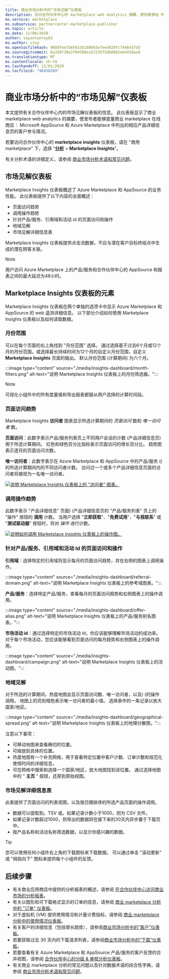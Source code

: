 ```yaml
---
title: 商业市场分析中的“市场见解”仪表板
description: 访问合作伙伴中心的 marketplace web analytics 摘要，使你能够在 Microsoft AppSource 和 Azure Marketplace 中衡量客户参与情况。
ms.service: marketplace
ms.subservice: partnercenter-marketplace-publisher
ms.topic: article
ms.date: 11/09/2020
author: sayantanroy83
ms.author: sroy
ms.openlocfilehash: 9089fee7565633b198043efeed929fc7446437d5
ms.sourcegitcommit: 6a350f39e2f04500ecb7235f5d88682eb4910ae8
ms.translationtype: MT
ms.contentlocale: zh-CN
ms.lasthandoff: 12/01/2020
ms.locfileid: "96458289"
---
```

# <a name="marketplace-insights-dashboard-in-commercial-marketplace-analytics"></a>商业市场分析中的“市场见解”仪表板

本文提供有关合作伙伴中心内的市场见解仪表板的信息。 此仪表板显示了商业 marketplace web analytics 的摘要，使发布者能够度量商业 marketplace 在线商店： Microsoft AppSource 和 Azure Marketplace 中列出的相应产品详细信息页的客户参与情况。

若要访问合作伙伴中心的 **marketplace insights** 仪表板，请在 "商用 marketplace" 下，选择 "**[分析](https://partner.microsoft.com/dashboard/commercial-marketplace/analytics/summary)**  >  **Marketplace Insights**"。

有关分析术语的详细定义，请参阅 [商业市场分析术语和常见问题](./analytics-faq.md)。

## <a name="marketplace-insights-dashboard"></a>市场见解仪表板

Marketplace Insights 仪表板概述了 Azure Marketplace 和 AppSource 的业务性能。 此仪表板提供了以下内容的全面概述：

- 页面访问趋势
- 调用操作趋势
- 针对产品/服务、引用域和活动 id 的页面访问和操作
- 地域见解
- 市场见解详细信息表

Marketplace Insights 仪表板提供点击流数据，不应与潜在客户目标终结点中生成的潜在顾客关联。

> [!NOTE]
> 用户访问 Azure Marketplace 上的产品/服务和合作伙伴中心的 AppSource 和报表之间的最大延迟为48小时。

## <a name="elements-of-the-marketplace-insights-dashboard"></a>Marketplace Insights 仪表板的元素

Marketplace Insights 仪表板在两个单独的选项卡中显示 Azure Marketplace 和 AppSource 的 web 遥测详细信息。 以下部分介绍如何使用 Marketplace Insights 仪表板以及如何读取数据。

### <a name="month-range"></a>月份范围

可以在每个页面的右上角找到 "月份范围" 选择。 通过选择基于过去6个月或12个月的月份范围，或选择最长持续时间为12个月的自定义月份范围，自定义 **Marketplace Insights** 页面的输出。 默认月份范围 (计算期间) 为六个月。

:::image type="content" source="./media/insights-dashboard/month-filters.png" alt-text="说明 Marketplace Insights 仪表板上的月份筛选器。":::

> [!NOTE]
> 可视化小组件中的所有度量值和导出报表都服从用户选择的计算时间段。

### <a name="page-visits-trends"></a>页面访问趋势

Marketplace Insights **访问者** 图表显示所选计算期间的 _页面访问_ 数和 _唯一访问者_ 数。

**页面访问**：此数字表示产品/服务列表页上不同用户会话的计数 (产品详细信息页) 用于所选计算期间。 红色和绿色百分比指标表示页面访问的增长百分比。 趋势图表示逐月的页面访问次数。

**唯一访问者**：此数字表示在 Azure Marketplace 和 AppSource 中的产品/服务 () 的所选计算期间内的不同访问者计数。 访问过一个或多个产品详细信息页面的访问者将被视为一名唯一访问者。

[![说明 Marketplace Insights 仪表板上的 "访问者" 图表。](./media/insights-dashboard/visitors.png)](./media/insights-dashboard/visitors.png#lightbox)

### <a name="call-to-actions-trend"></a>调用操作趋势

此数字表示 "产品详细信息" 页面)  (产品详细信息页的 "产品/服务列表" 页上的 "操作" 按钮的 **调用** 计数。 当用户选择 "**立即获取**"、"**免费试用**"、"**与我联系**" 或 "**测试驱动器**" 按钮时，将对 _操作_ 进行计数。

[![说明如何调用 Marketplace Insights 仪表板上的操作图。](./media/insights-dashboard/call-to-actions-trend.png)](./media/insights-dashboard/call-to-actions-trend.png#lightbox)

### <a name="page-visits-and-call-to-actions-against-offers-referral-domains-and-campaign-ids"></a>针对产品/服务、引用域和活动 Id 的页面访问和操作

**引用域**：选择特定的引用域将显示每月的页面访问趋势，并在右侧的图表上调用操作。

:::image type="content" source="./media/insights-dashboard/referral-domain.png" alt-text="说明 Marketplace Insights 仪表板上的参考域图表。":::

**产品/服务**：选择特定产品/服务，查看每月的页面访问趋势和右侧图表上的操作调用。

:::image type="content" source="./media/insights-dashboard/offer-alias.png" alt-text="说明 Marketplace Insights 仪表板上的产品/服务别名图表。":::

**市场活动 id**：通过选择特定的市场活动 id，你应该能够理解市场活动的成功率。 对于每个市场活动，您应该能够看到页面访问的每月趋势和右侧图表上的操作调用。

:::image type="content" source="./media/insights-dashboard/campaign.png" alt-text="说明 Marketplace Insights 仪表板上的活动图。":::

### <a name="marketplace-insights-by-geography"></a>地域见解

对于所选的计算期间，热度地图会显示页面访问数、唯一访问者，以及)  (的操作调用。 地图上的亮到暗色表示唯一访问者的最小值。 选择表中的一条记录以放大国家/地区。

:::image type="content" source="./media/insights-dashboard/geographical-spread.png" alt-text="说明 Marketplace Insights 仪表板上的地理分散图。":::

注意以下事项：

- 可移动地图来查看确切的位置。
- 可缩放到具体的位置。
- 热度地图有一个补充网格，用于查看特定位置中客户计数、订单计数和规范化使用时间的详细信息。
- 可在网格中搜索和选择一个国家/地区，放大地图找到该位置。 通过选择地图中的 " **主页** " 按钮，还原到原始视图。

### <a name="marketplace-insights-details-table"></a>市场见解详细信息表

此表提供了页面访问的列表视图，以及按日期排序的所选产品页面的操作调用。

- 数据可以提取到。TSV 或。如果记录计数小于1000，则为 CSV 文件。
- 如果记录计数超过1000，则导出的数据将在接下来的30天内异步置于下载页中。
- 按产品名称和活动名称筛选数据，以显示你感兴趣的数据。

> [!TIP]
> 您可以使用任何小组件右上角的下载图标来下载数据。 可以通过单击 "滚动更新" 或 "拇指向下" 图标来提供每个小组件的反馈。

## <a name="next-steps"></a>后续步骤

- 有关商业应用商店中提供的分析报表的概述，请参阅 [在合作伙伴中心访问商业市场的分析报表](./partner-center-portal/analytics.md)。
- 有关以图形和可下载格式显示的订单的信息，请参阅 [商业 marketplace 分析中的 "订单" 仪表板](./orders-dashboard.md)。
- 对于虚拟机 (VM) 提供使用情况和计量计费指标，请参阅 [商业 marketplace 分析中的使用情况仪表板](./usage-dashboard.md)。
- 有关客户的详细信息（包括增长趋势），请参阅[商业市场分析中的“客户”仪表板](./customer-dashboard.md)。
- 若要获取过去 30 天内的下载请求列表，请参阅[商业市场分析中的“下载”仪表板](./partner-center-portal/downloads-dashboard.md)。
- 若要查看有关 Azure Marketplace 和 AppSource 产品/服务的客户反馈的合并视图，请参阅 [合作伙伴中心的分级 & 审核分析仪表板](./partner-center-portal/ratings-reviews.md)。
- 有关商业 marketplace 分析的常见问题以及针对数据术语的综合性字典，请参阅 [商业市场分析术语和常见问题](./analytics-faq.md)。